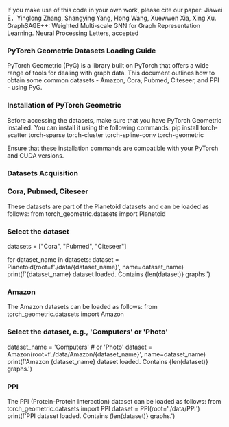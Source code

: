 If you make use of this code in your own work, please cite our paper: Jiawei E，Yinglong Zhang, Shangying Yang, Hong Wang, Xuewwen Xia, Xing Xu. GraphSAGE++: Weighted Multi-scale GNN for Graph Representation Learning.  Neural Processing Letters, accepted

### PyTorch Geometric Datasets Loading Guide

PyTorch Geometric (PyG) is a library built on PyTorch that offers a wide range of tools for dealing with graph data. This document outlines how to obtain some common datasets - Amazon, Cora, Pubmed, Citeseer, and PPI - using PyG.

### Installation of PyTorch Geometric
Before accessing the datasets, make sure that you have PyTorch Geometric installed. You can install it using the following commands:
pip install torch-scatter torch-sparse torch-cluster torch-spline-conv torch-geometric

Ensure that these installation commands are compatible with your PyTorch and CUDA versions.

### Datasets Acquisition
### Cora, Pubmed, Citeseer
These datasets are part of the Planetoid datasets and can be loaded as follows:
from torch_geometric.datasets import Planetoid

### Select the dataset
datasets = ["Cora", "Pubmed", "Citeseer"]

for dataset_name in datasets:
    dataset = Planetoid(root=f'./data/{dataset_name}', name=dataset_name)
    print(f'{dataset_name} dataset loaded. Contains {len(dataset)} graphs.')

### Amazon
The Amazon datasets can be loaded as follows:
from torch_geometric.datasets import Amazon

### Select the dataset, e.g., 'Computers' or 'Photo'
dataset_name = 'Computers'  # or 'Photo'
dataset = Amazon(root=f'./data/Amazon/{dataset_name}', name=dataset_name)
print(f'Amazon {dataset_name} dataset loaded. Contains {len(dataset)} graphs.')

### PPI
The PPI (Protein-Protein Interaction) dataset can be loaded as follows:
from torch_geometric.datasets import PPI
dataset = PPI(root='./data/PPI')
print(f'PPI dataset loaded. Contains {len(dataset)} graphs.')


